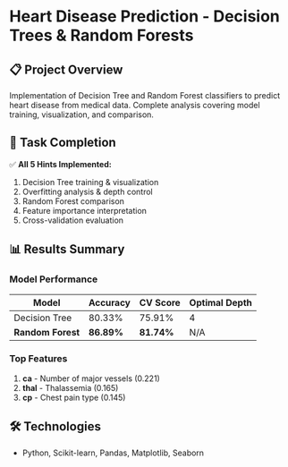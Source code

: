 # Heart Disease Prediction - Decision Trees & Random Forests

## 📋 Project Overview
Implementation of Decision Tree and Random Forest classifiers to predict heart disease from medical data. Complete analysis covering model training, visualization, and comparison.

## 🎯 Task Completion
✅ **All 5 Hints Implemented:**
1. Decision Tree training & visualization
2. Overfitting analysis & depth control  
3. Random Forest comparison
4. Feature importance interpretation
5. Cross-validation evaluation

## 📊 Results Summary

### Model Performance
| Model | Accuracy | CV Score | Optimal Depth |
|-------|----------|----------|---------------|
| Decision Tree | 80.33% | 75.91% | 4 |
| **Random Forest** | **86.89%** | **81.74%** | N/A |

### Top Features
1. **ca** - Number of major vessels (0.221)
2. **thal** - Thalassemia (0.165)
3. **cp** - Chest pain type (0.145)

## 🛠️ Technologies
- Python, Scikit-learn, Pandas, Matplotlib, Seaborn
